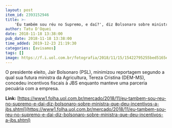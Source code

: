 ```yaml
---
layout: post
item_id: 2393152946
title: >-
    'Eu também sou réu no Supremo, e daí?', diz Bolsonaro sobre ministra que deu incentivos à JBS
author: Tatu D'Oquei
date: 2018-11-18 13:38:00
pub_date: 2018-11-18 13:38:00
time_added: 2019-12-23 21:19:30
categories: [avisamos]
tags: []
image: https://f.i.uol.com.br/fotografia/2018/11/15/15422795255bed5165e7218_1542279525_3x2_rt.jpg
---
```


O presidente eleito, Jair Bolsonaro (PSL), minimizou reportagem segundo a qual sua futura ministra da Agricultura, Tereza Cristina (DEM-MS), concedeu incentivos fiscais à JBS enquanto manteve uma parceria pecuária com a empresa.

**Link:** [https://www1.folha.uol.com.br/mercado/2018/11/eu-tambem-sou-reu-no-supremo-e-dai-diz-bolsonaro-sobre-ministra-que-deu-incentivos-a-jbs.shtml](https://www1.folha.uol.com.br/mercado/2018/11/eu-tambem-sou-reu-no-supremo-e-dai-diz-bolsonaro-sobre-ministra-que-deu-incentivos-a-jbs.shtml)

